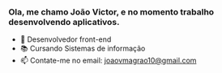 ### Ola, me chamo João Victor, e no momento trabalho desenvolvendo aplicativos.



- 🔭 Desenvolvedor front-end 
- 📚 Cursando Sistemas de informação
- 📫 Contate-me no email: joaovmagrao10@gmail.com

